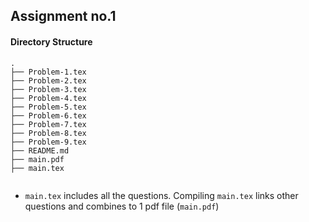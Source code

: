 ## Assignment no.1

#### Directory Structure

```
.
├── Problem-1.tex
├── Problem-2.tex
├── Problem-3.tex
├── Problem-4.tex
├── Problem-5.tex
├── Problem-6.tex
├── Problem-7.tex
├── Problem-8.tex
├── Problem-9.tex
├── README.md
├── main.pdf
├── main.tex


```

+ `main.tex` includes all the questions. Compiling `main.tex` links other questions and combines  to 1 pdf file (`main.pdf`)


